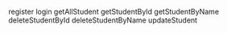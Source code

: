 register
login
getAllStudent
getStudentById
getStudentByName
deleteStudentById
deleteStudentByName
updateStudent
